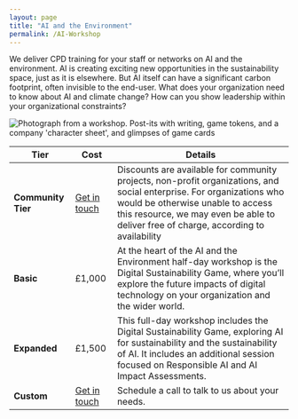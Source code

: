```yaml
---
layout: page
title: "AI and the Environment"
permalink: /AI-Workshop
---
```


We deliver CPD training for your staff or networks on AI and the environment. AI is creating exciting new opportunities in the sustainability space, just as it is elsewhere. But AI itself can have a significant carbon footprint, often invisible to the end-user. What does your organization need to know about AI and climate change? How can you show leadership within your organizational constraints?

<img src="https://i.ibb.co/vBjv8tB/Game-workshop-pic-1.jpg" alt="Photograph from a workshop. Post-its with writing, game tokens, and a company 'character sheet', and glimpses of game cards" border="0">

| Tier | Cost | Details
|----|-----|-----|
|**Community Tier**| [Get in touch](Contact)| Discounts are available for community projects, non-profit organizations, and social enterprise. For organizations who would be otherwise unable to access this resource, we may even be able to deliver free of charge, according to availability
| **Basic**| £1,000 | At the heart of the AI and the Environment half-day workshop is the Digital Sustainability Game, where you’ll explore the future impacts of digital technology on your organization and the wider world.  |
| **Expanded**| £1,500| This full-day workshop includes the Digital Sustainability Game, exploring AI for sustainability and the sustainability of AI. It includes an additional session focused on Responsible AI and AI Impact Assessments. |
| **Custom**| [Get in touch](Contact) | Schedule a call to talk to us about your needs.|


